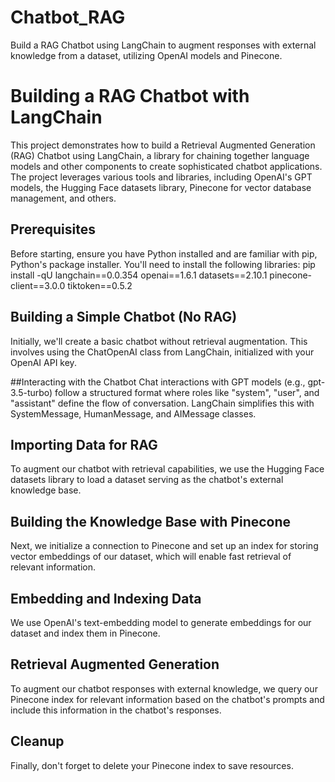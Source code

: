 # Chatbot_RAG
Build a RAG Chatbot using LangChain to augment responses with external knowledge from a dataset, utilizing OpenAI models and Pinecone.

# Building a RAG Chatbot with LangChain

This project demonstrates how to build a Retrieval Augmented Generation (RAG) Chatbot using LangChain, a library for chaining together language models and other components to create sophisticated chatbot applications. The project leverages various tools and libraries, including OpenAI's GPT models, the Hugging Face datasets library, Pinecone for vector database management, and others.

## Prerequisites

Before starting, ensure you have Python installed and are familiar with pip, Python's package installer. You'll need to install the following libraries:
pip install -qU langchain==0.0.354 openai==1.6.1 datasets==2.10.1 pinecone-client==3.0.0 tiktoken==0.5.2


## Building a Simple Chatbot (No RAG)
Initially, we'll create a basic chatbot without retrieval augmentation. This involves using the ChatOpenAI class from LangChain, initialized with your OpenAI API key.

##Interacting with the Chatbot
Chat interactions with GPT models (e.g., gpt-3.5-turbo) follow a structured format where roles like "system", "user", and "assistant" define the flow of conversation. LangChain simplifies this with SystemMessage, HumanMessage, and AIMessage classes.

## Importing Data for RAG
To augment our chatbot with retrieval capabilities, we use the Hugging Face datasets library to load a dataset serving as the chatbot's external knowledge base.

## Building the Knowledge Base with Pinecone
Next, we initialize a connection to Pinecone and set up an index for storing vector embeddings of our dataset, which will enable fast retrieval of relevant information.

## Embedding and Indexing Data
We use OpenAI's text-embedding model to generate embeddings for our dataset and index them in Pinecone.

## Retrieval Augmented Generation
To augment our chatbot responses with external knowledge, we query our Pinecone index for relevant information based on the chatbot's prompts and include this information in the chatbot's responses.

## Cleanup
Finally, don't forget to delete your Pinecone index to save resources.

